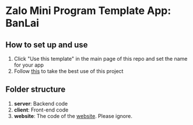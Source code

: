 # Zalo Mini Program Template App: BanLai
## How to set up and use

1. Click "Use this template" in the main page of this repo and set the name for your app
2. Follow [this](https://scintillating-haupia-01fe5d.netlify.app/) to take the best use of this project

## Folder structure

1. **server**: Backend code
2. **client**: Front-end code
3. **website**: The code of the [website](https://scintillating-haupia-01fe5d.netlify.app). Please ignore.